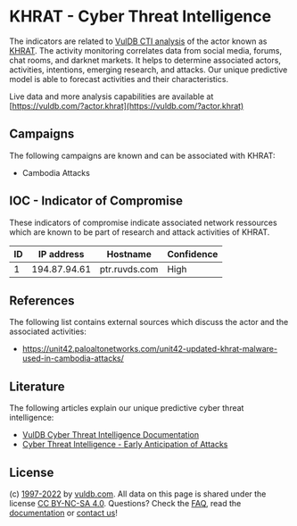 # KHRAT - Cyber Threat Intelligence

The indicators are related to [VulDB CTI analysis](https://vuldb.com/?kb.cti) of the actor known as [KHRAT](https://vuldb.com/?actor.khrat). The activity monitoring correlates data from social media, forums, chat rooms, and darknet markets. It helps to determine associated actors, activities, intentions, emerging research, and attacks. Our unique predictive model is able to forecast activities and their characteristics.

Live data and more analysis capabilities are available at [https://vuldb.com/?actor.khrat](https://vuldb.com/?actor.khrat)

## Campaigns

The following campaigns are known and can be associated with KHRAT:

* Cambodia Attacks

## IOC - Indicator of Compromise

These indicators of compromise indicate associated network ressources which are known to be part of research and attack activities of KHRAT.

ID | IP address | Hostname | Confidence
-- | ---------- | -------- | ----------
1 | 194.87.94.61 | ptr.ruvds.com | High

## References

The following list contains external sources which discuss the actor and the associated activities:

* https://unit42.paloaltonetworks.com/unit42-updated-khrat-malware-used-in-cambodia-attacks/

## Literature

The following articles explain our unique predictive cyber threat intelligence:

* [VulDB Cyber Threat Intelligence Documentation](https://vuldb.com/?kb.cti)
* [Cyber Threat Intelligence - Early Anticipation of Attacks](https://www.scip.ch/en/?labs.20201022)

## License

(c) [1997-2022](https://vuldb.com/?kb.changelog) by [vuldb.com](https://vuldb.com/?kb.about). All data on this page is shared under the license [CC BY-NC-SA 4.0](https://creativecommons.org/licenses/by-nc-sa/4.0/). Questions? Check the [FAQ](https://vuldb.com/?kb.faq), read the [documentation](https://vuldb.com/?kb) or [contact us](https://vuldb.com/?contact)!
